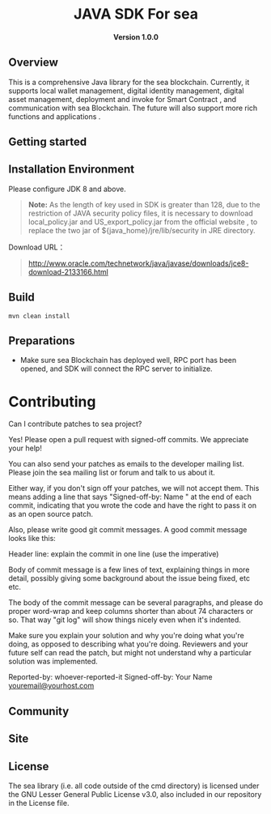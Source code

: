 



<h1 align="center">JAVA SDK For sea  </h1>
<h4 align="center">Version 1.0.0 </h4>

## Overview

This is a comprehensive Java library for the sea blockchain. Currently, it supports local wallet management, digital identity management, digital asset management,  deployment and invoke for Smart Contract , and communication with sea Blockchain. The future will also support more rich functions and applications .

## Getting started

## Installation Environment 

Please configure JDK 8 and above.

> **Note:** As the length of key used in SDK is greater than 128, due to the restriction of JAVA security policy files, it is necessary to download local_policy.jar and US_export_policy.jar from the official website , to replace the two jar of ${java_home}/jre/lib/security in JRE directory.

Download URL：

>http://www.oracle.com/technetwork/java/javase/downloads/jce8-download-2133166.html


## Build

```
mvn clean install
```

## Preparations

* Make sure sea Blockchain has deployed well,  RPC port has been opened, and SDK will connect the RPC server to initialize.


# Contributing

Can I contribute patches to sea project?

Yes! Please open a pull request with signed-off commits. We appreciate your help!

You can also send your patches as emails to the developer mailing list.
Please join the sea mailing list or forum and talk to us about it.

Either way, if you don't sign off your patches, we will not accept them.
This means adding a line that says "Signed-off-by: Name <email>" at the
end of each commit, indicating that you wrote the code and have the right
to pass it on as an open source patch.

Also, please write good git commit messages.  A good commit message
looks like this:

  Header line: explain the commit in one line (use the imperative)

  Body of commit message is a few lines of text, explaining things
  in more detail, possibly giving some background about the issue
  being fixed, etc etc.

  The body of the commit message can be several paragraphs, and
  please do proper word-wrap and keep columns shorter than about
  74 characters or so. That way "git log" will show things
  nicely even when it's indented.

  Make sure you explain your solution and why you're doing what you're
  doing, as opposed to describing what you're doing. Reviewers and your
  future self can read the patch, but might not understand why a
  particular solution was implemented.

  Reported-by: whoever-reported-it
  Signed-off-by: Your Name <youremail@yourhost.com>

## Community

## Site

## License

The sea library (i.e. all code outside of the cmd directory) is licensed under the GNU Lesser General Public License v3.0, also included in our repository in the License file.

